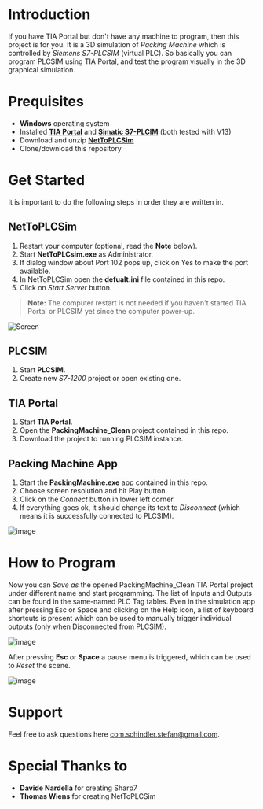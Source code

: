 # Introduction
If you have TIA Portal but don't have any machine to program, then this project is for you. It is a 3D simulation of *Packing Machine* which is controlled by *Siemens S7-PLCSIM* (virtual PLC). So basically you can program PLCSIM using TIA Portal, and test the program visually in the 3D graphical simulation.

# Prequisites
  - **Windows** operating system
  - Installed [**TIA Portal**](http://www.industry.siemens.com/topics/global/en/tia-portal/Pages/default.aspx) and [**Simatic S7-PLCIM**](http://w3.siemens.com/mcms/simatic-controller-software/en/step7/simatic-s7-plcsim/pages/default.aspx) (both tested with V13)
  - Download and unzip [**NetToPLCSim**](https://sourceforge.net/projects/nettoplcsim/files/latest/download)
  - Clone/download this repository

# Get Started
It is important to do the following steps in order they are written in.

## NetToPLCSim
1. Restart your computer (optional, read the **Note** below).
2. Start **NetToPLCsim.exe** as Administrator.
3. If dialog window about Port 102 pops up, click on Yes to make the port available.
4. In NetToPLCSim open the **defualt.ini** file contained in this repo.
5. Click on *Start Server* button.
>**Note:** The computer restart is not needed if you haven't started TIA Portal or PLCSIM yet since the computer power-up. 

![Screen](https://cloud.githubusercontent.com/assets/26493472/24073674/7a75d8ba-0bfb-11e7-92a4-8159509bccb8.png)

## PLCSIM
1. Start **PLCSIM**.
2. Create new *S7-1200* project or open existing one.

## TIA Portal
1. Start **TIA Portal**.
2. Open the **PackingMachine_Clean** project contained in this repo.
3. Download the project to running PLCSIM instance.

## Packing Machine App
1. Start the **PackingMachine.exe** app contained in this repo.
2. Choose screen resolution and hit Play button.
3. Click on the *Connect* button in lower left corner.
4. If everything goes ok, it should change its text to *Disconnect* (which means it is successfully connected to PLCSIM). 

![image](https://cloud.githubusercontent.com/assets/26493472/24073735/659e09c0-0bfc-11e7-9e04-e1699d42539d.png)

# How to Program
Now you can *Save as* the opened PackingMachine_Clean TIA Portal project under different name and start programming. The list of Inputs and Outputs can be found in the same-named PLC Tag tables. Even in the simulation app after pressing Esc or Space and clicking on the Help icon, a list of keyboard shortcuts is present which can be used to manually trigger individual outputs (only when Disconnected from PLCSIM).

![image](https://cloud.githubusercontent.com/assets/26493472/24073877/efb4adec-0bfe-11e7-858a-57cb9235afff.png)

After pressing **Esc** or **Space** a pause menu is triggered, which can be used to *Reset* the scene.

![image](https://cloud.githubusercontent.com/assets/26493472/24073817/0aae2f3e-0bfe-11e7-9476-10efcc76502c.png)

# Support
Feel free to ask questions here com.schindler.stefan@gmail.com.

# Special Thanks to
* **Davide Nardella** for creating Sharp7
* **Thomas Wiens** for creating NetToPLCSim

